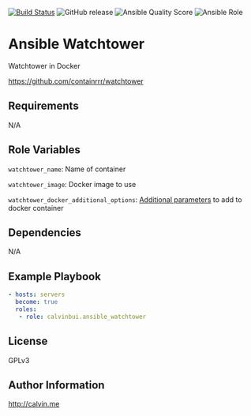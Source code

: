 [![Build Status](https://travis-ci.com/calvinbui/ansible-watchtower.svg?branch=master)](https://travis-ci.com/calvinbui/ansible-watchtower)
![GitHub release](https://img.shields.io/github/release/calvinbui/ansible-watchtower.svg)
![Ansible Quality Score](https://img.shields.io/ansible/quality/40715.svg)
![Ansible Role](https://img.shields.io/ansible/role/d/40715.svg)

# Ansible Watchtower

Watchtower in Docker

https://github.com/containrrr/watchtower

##  Requirements

N/A

## Role Variables

`watchtower_name`: Name of container

`watchtower_image`: Docker image to  use

`watchtower_docker_additional_options`: [Additional parameters](https://docs.ansible.com/ansible/latest/modules/docker_container_module.html) to add to docker container

## Dependencies

N/A

## Example Playbook

```yaml
- hosts: servers
  become: true
  roles:
   - role: calvinbui.ansible_watchtower
```

## License

GPLv3

## Author Information

http://calvin.me
